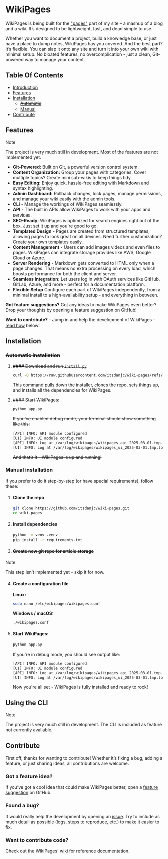 # WikiPages

WikiPages is being built for the ["pages"](https://itsdanjc.com/pages/) part of my site – a mashup of a blog and a wiki. It’s designed to be lightweight, fast, 
and dead simple to use.

Whether you want to document a project, build a knowledge base, or just have a place to dump notes, WikiPages has you covered. 
And the best part? It’s flexible. You can slap it onto any site and turn it into your own wiki with minimal setup. No bloated features, no overcomplication - just 
a clean, Git-powered way to manage your content.

## Table Of Contents
- [Introduction](#wikipages)
- [Features](#features)
- [Installation](#installation)
  - <s>[Automatic](#automatic-installation)</s>
  - [Manual](#manual-installation)
- [Contribute](#contribute)


## Features
> [!NOTE]
> The project is very much still in development. Most of the features are 
> not implemented yet.

- **Git-Powered:** Built on Git, a powerful version control system.
- **Content Organization:** Group your pages with categories. Cover multiple topics? Create mini sub-wikis to keep things tidy.
- **Easy Editing:** Enjoy quick, hassle-free editing with Markdown and syntax highlighting.
- **Admin Dashboard:** Rollback changes, lock pages, manage permissions, and manage your wiki easily with the admin tools.
- **CLI** - Manage the workings of WikiPages seamlessly.
- **API** - The built in APIs allow WikiPages to work with your apps and services.
- **SEO-Ready:** WikiPages is optimized for search engines right out of the box. Just set it up and you're good to go.
- **Templated Design** - Pages are created from structured templates, allowing pages to look great on all devices. Need further customization? Create your own templates easily.
- **Content Management** - Users can add images videos and even files to pages. WikiPages can integrate storage provides like AWS, Google Cloud or Azure.
- **Server Rendering** - Markdown gets converted to HTML only when a page changes. That means no extra processing on every load, which boosts performance for both the client and server.
- **Seamless Integration:** Let users log in with OAuth services like GitHub, GitLab, Azure, and more - perfect for a documentation platform.
- **Flexible Setup** Configure each part of WikiPages independently, from a minimal install to a high-availability setup - and everything in between.

**Got feature suggestions?** Got any ideas to make WikiPages even better? Drop your thoughts by opening a feature suggestion on GitHub!

**Want to contribute?** - Jump in and help the development of WikiPages - [read how](#contribute) below!

## Installation
### <s>Automatic installation</s>
1. <s>#### Download and run `install.py`</s>

    ```bash
    curl -O https://raw.githubusercontent.com/itsdanjc/wiki-pages/refs/heads/development/install.py && python install.py
    ```
    This command pulls down the installer, clones the repo, sets things up, and installs all the dependencies for WikiPages.

2. <s>#### Start WikiPages:</s>
    
    ```bash
    python app.py
    ```
    <s>If you’ve enabled debug mode, your terminal should show something like this:</s>

    ```bash
    [API] INFO: API module configured
    [UI] INFO: UI module configured
    [API] INFO: Log at /var/log/wikipages/wikipages_api_2025-03-01.tmp.log
    [UI] INFO: Log at /var/log/wikipages/wikipages_ui_2025-03-01.tmp.log
    ```

    <s>And that’s it - WikiPages is up and running!</s>

### Manual installation
If you prefer to do it step-by-step (or have special requirements), follow these:

1. #### Clone the repo

    ```bash
    git clone https://github.com/itsdanjc/wiki-pages.git
    cd wiki-pages
    ```

2. #### Install dependencies

    ```bash
    python -m venv .venv
    pip install -r requirements.txt
    ```

3. #### <s>Create new git repo for article storage</s>
  > [!NOTE]
  > This step isn’t implemented yet - skip it for now.

4. #### Create a configuration file

    **Linux:**
    ```bash
    sudo nano /etc/wikipages/wikipages.conf
    ```

    **Windows / macOS:**
    ```bash
    ./wikipages.conf
    ```

5. #### Start WikiPages:
    
    ```bash
    python app.py
    ```
    If you're in debug mode, you should see output like:

    ```bash
    [API] INFO: API module configured
    [UI] INFO: UI module configured
    [API] INFO: Log at /var/log/wikipages/wikipages_api_2025-03-01.tmp.log
    [UI] INFO: Log at /var/log/wikipages/wikipages_ui_2025-03-01.tmp.log
    ```

    Now you're all set - WikiPages is fully installed and ready to rock!

## Using the CLI
> [!NOTE]
> The project is very much still in development. The CLI is included as feature not currently avaliable.

## Contribute

First off, thanks for wanting to contribute! Whether it’s fixing a bug, adding a feature, or just sharing ideas, all contributions are welcome.

### Got a feature idea?  
If you’ve got a cool idea that could make WikiPages better, open a [feature suggestion](https://github.com/itsdanjc/wiki-pages/issue?category=suggestion) on GitHub.

### Found a bug?  
It would really help the development by opening an [issue](https://github.com/itsdanjc/wiki-pages/issues?category=issues). Try to include as much detail as possible (logs, steps to reproduce, etc.) to make it easier to fix.

### Want to contribute code?  
Check out the WikiPages' [wiki](https://github.com/itsdanjc/wiki-pages/wiki) for reference documentation.
